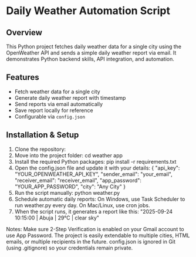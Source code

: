 # Daily Weather Automation Script

## Overview
This Python project fetches daily weather data for a single city using the OpenWeather API and sends a simple daily weather report via email. 
It demonstrates Python backend skills, API integration, and automation.

## Features
- Fetch weather data for a single city
- Generate daily weather report with timestamp
- Send reports via email automatically
- Save report locally for reference
- Configurable via `config.json`

## Installation & Setup
1. Clone the repository:
2. Move into the project folder: cd weather app
3. Install the required Python packages: pip install -r requirements.txt
4. Open the config.json file and update it with your details: {
    "api_key": "YOUR_OPENWEATHER_API_KEY",
    "sender_email": "your_email",
    "receiver_email": "receiver_email",
    "app_password": "YOUR_APP_PASSWORD",
    "city": "Any City"
}
5. Run the script manually: python weather.py
6. Schedule automatic daily reports:
   On Windows, use Task Scheduler to run weather.py every day.
   On Mac/Linux, use cron jobs.
7. When the script runs, it generates a report like this: "2025-09-24 10:15:00 | Abuja | 29°C | clear sky"

Notes:
Make sure 2-Step Verification is enabled on your Gmail account to use App Password.
The project is easily extendable to multiple cities, HTML emails, or multiple recipients in the future.
config.json is ignored in Git (using .gitignore) so your credentials remain private.






